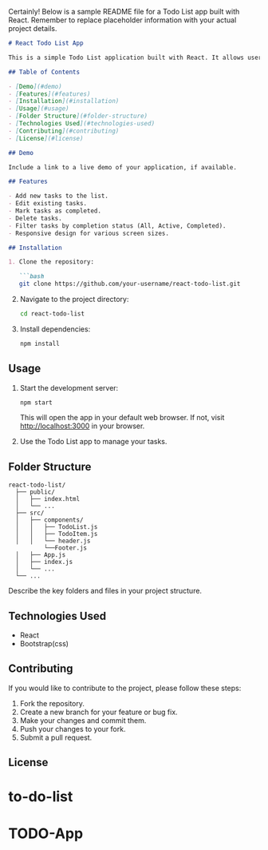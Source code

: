 Certainly! Below is a sample README file for a Todo List app built with React. Remember to replace placeholder information with your actual project details.

```markdown
# React Todo List App

This is a simple Todo List application built with React. It allows users to add, edit, and delete tasks, mark tasks as completed, and filter tasks based on their completion status.

## Table of Contents

- [Demo](#demo)
- [Features](#features)
- [Installation](#installation)
- [Usage](#usage)
- [Folder Structure](#folder-structure)
- [Technologies Used](#technologies-used)
- [Contributing](#contributing)
- [License](#license)

## Demo

Include a link to a live demo of your application, if available.

## Features

- Add new tasks to the list.
- Edit existing tasks.
- Mark tasks as completed.
- Delete tasks.
- Filter tasks by completion status (All, Active, Completed).
- Responsive design for various screen sizes.

## Installation

1. Clone the repository:

   ```bash
   git clone https://github.com/your-username/react-todo-list.git
   ```

2. Navigate to the project directory:

   ```bash
   cd react-todo-list
   ```

3. Install dependencies:

   ```bash
   npm install
   ```

## Usage

1. Start the development server:

   ```bash
   npm start
   ```

   This will open the app in your default web browser. If not, visit [http://localhost:3000](http://localhost:3000) in your browser.

2. Use the Todo List app to manage your tasks.

## Folder Structure

```
react-todo-list/
  ├── public/
  │   ├── index.html
  │   └── ...
  ├── src/
  │   ├── components/
  │   │   ├── TodoList.js
  │   │   ├── TodoItem.js
  │   │   └── header.js
          └──Footer.js
  │   ├── App.js
  │   ├── index.js
  │   └── ...
  └── ...
```

Describe the key folders and files in your project structure.

## Technologies Used

- React
- Bootstrap(css)

## Contributing

If you would like to contribute to the project, please follow these steps:

1. Fork the repository.
2. Create a new branch for your feature or bug fix.
3. Make your changes and commit them.
4. Push your changes to your fork.
5. Submit a pull request.

## License

# to-do-list
# TODO-App
